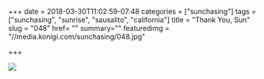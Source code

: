 +++
date = 2018-03-30T11:02:59-07:48
categories = ["sunchasing"]
tags = ["sunchasing", "sunrise", "sausalito", "california"]
title = "Thank You, Sun"
slug = "048"
href= ""
summary=""
featuredimg = "//media.konigi.com/sunchasing/048.jpg"

+++

<img src="//media.konigi.com/sunchasing/048.jpg" />